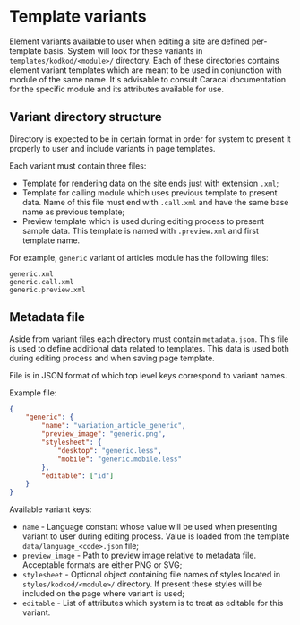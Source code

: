 # Template variants

Element variants available to user when editing a site are defined per-template basis. System will look for these variants in `templates/kodkod/<module>/` directory. Each of these directories contains element variant templates which are meant to be used in conjunction with module of the same name. It's advisable to consult Caracal documentation for the specific module and its attributes available for use.


## Variant directory structure

Directory is expected to be in certain format in order for system to present it properly to user and include variants in page templates.

Each variant must contain three files:
- Template for rendering data on the site ends just with extension `.xml`;
- Template for calling module which uses previous template to present data. Name of this file must end with `.call.xml` and have the same base name as previous template;
- Preview template which is used during editing process to present sample data. This template is named with `.preview.xml` and first template name.

For example, `generic` variant of articles module has the following files:

```
generic.xml
generic.call.xml
generic.preview.xml
```


## Metadata file

Aside from variant files each directory must contain `metadata.json`. This file is used to define additional data related to templates. This data is used both during editing process and when saving page template.

File is in JSON format of which top level keys correspond to variant names.

Example file:

```json
{
	"generic": {
		"name": "variation_article_generic",
		"preview_image": "generic.png",
		"stylesheet": {
			"desktop": "generic.less",
			"mobile": "generic.mobile.less"
		},
		"editable": ["id"]
	}
}
```

Available variant keys:
- `name` - Language constant whose value will be used when presenting variant to user during editing process. Value is loaded from the template `data/language_<code>.json` file;
- `preview_image` - Path to preview image relative to metadata file. Acceptable formats are either PNG or SVG;
- `stylesheet` - Optional object containing file names of styles located in `styles/kodkod/<module>/` directory. If present these styles will be included on the page where variant is used;
- `editable` - List of attributes which system is to treat as editable for this variant.
